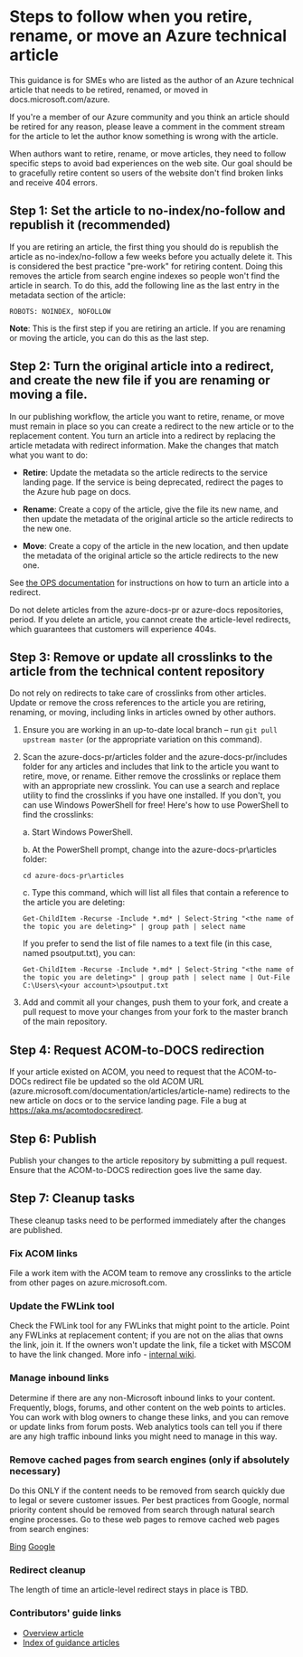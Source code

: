 # Steps to follow when you retire, rename, or move an Azure technical article
This guidance is for SMEs who are listed as the author of an Azure technical article that needs to be retired, renamed, or moved in docs.microsoft.com/azure.

If you're a member of our Azure community and you think an article should be retired for any reason, please leave a comment in the comment stream for the article to let the author know something is wrong with the article.

When authors want to retire, rename, or move articles, they need to follow specific steps to avoid bad experiences on the web site. Our goal should be to gracefully retire content so users of the website don't find broken links and receive 404 errors. 

## Step 1: Set the article to no-index/no-follow and republish it (recommended)
If you are retiring an article, the first thing you should do is republish the article as no-index/no-follow a few weeks before you actually delete it. This is considered the best practice "pre-work" for retiring content. Doing this removes the article from search engine indexes so people won't find the article in search. To do this, add the following line as the last entry in the metadata section of the article:
  ```
  ROBOTS: NOINDEX, NOFOLLOW
  ``` 
 **Note**: This is the first step if you are retiring an article. If you are renaming or moving the article, you can do this as the last step.
    
## Step 2: Turn the original article into a redirect, and create the new file if you are renaming or moving a file. 
In our publishing workflow, the article you want to retire, rename, or move must remain in place so you can create a redirect to the new article or to the replacement content. You turn an article into a redirect by replacing the article metadata with redirect information. Make the changes that match what you want to do:

- **Retire**: Update the metadata so the article redirects to the service landing page. If the service is being deprecated, redirect the pages to the Azure hub page on docs.

- **Rename**: Create a copy of the article, give the file its new name, and then update the metadata of the original article so the article redirects to the new one.

- **Move**: Create a copy of the article in the new location, and then update the metadata of the original article so the article redirects to the new one. 

See [the OPS documentation](https://opsdocs.azurewebsites.net/opsdocs/partnerdocs/opredirection?branch=master) for instructions on how to turn an article into a redirect.

Do not delete articles from the azure-docs-pr or azure-docs repositories, period. If you delete an article, you cannot create the article-level redirects, which guarantees that customers will experience 404s.
    
## Step 3: Remove or update all crosslinks to the article from the technical content repository
Do not rely on redirects to take care of crosslinks from other articles. Update or remove the cross references to the article you are retiring, renaming, or moving, including links in articles owned by other authors.

1. Ensure you are working in an up-to-date local branch – run `git pull upstream master` (or the appropriate variation on this command).
2. Scan the azure-docs-pr/articles folder and the azure-docs-pr/includes folder for any articles and includes that link to the article you want to retire, move, or rename. Either remove the crosslinks or replace them with an appropriate new crosslink. You can use a search and replace utility to find the crosslinks if you have one installed. If you don't, you can use Windows PowerShell for free! Here's how to use PowerShell to find the crosslinks:
   
   a. Start Windows PowerShell.
   
   b. At the PowerShell prompt, change into the azure-docs-pr\articles folder:
   
     `cd azure-docs-pr\articles`
   
   c. Type this command, which will list all files that contain a reference to the article you are deleting:
   
     `Get-ChildItem -Recurse -Include *.md* | Select-String "<the name of the topic you are deleting>" | group path | select name`
   
   If you prefer to send the list of file names to a text file (in this case, named psoutput.txt), you can:
   
     `Get-ChildItem -Recurse -Include *.md* | Select-String "<the name of the topic you are deleting>" | group path | select name | Out-File C:\Users\<your account>\psoutput.txt`

3. Add and commit all your changes, push them to your fork, and create a pull request to move your changes from your fork to the master branch of the main repository.

## Step 4: Request ACOM-to-DOCS redirection

If your article existed on ACOM, you need to request that the ACOM-to-DOCs redirect file be updated so the old ACOM URL (azure.microsoft.com/documentation/articles/article-name) redirects to the new article on docs or to the service landing page. File a bug at https://aka.ms/acomtodocsredirect.

## Step 6: Publish  

Publish your changes to the article repository by submitting a pull request. Ensure that the ACOM-to-DOCS redirection goes live the same day.

## Step 7: Cleanup tasks

These cleanup tasks need to be performed immediately after the changes are published.

### Fix ACOM links
File a work item with the ACOM team to remove any crosslinks to the article from other pages on azure.microsoft.com.

### Update the FWLink tool 
Check the FWLink tool for any FWLinks that might point to the article. Point any FWLinks at replacement content; if you are not on the alias that owns the link, join it. If the owners won't update the link, file a ticket with MSCOM to have the link changed. More info - [internal wiki](http://sharepoint/sites/azurecontentguidance/wiki/Pages/Manage%20inbound%20links%20to%20retired%20topics.aspx).

### Manage inbound links
Determine if there are any non-Microsoft inbound links to your content. Frequently, blogs, forums, and other content on the web points to articles. You can work with blog owners to change these links, and you can remove or update links from forum posts. Web analytics tools can tell you if there are any high traffic inbound links you might need to manage in this way.

### Remove cached pages from search engines (only if absolutely necessary)
Do this ONLY if the content needs to be removed from search quickly due to legal or severe customer issues. Per best practices from Google, normal priority content should be removed from search through natural search engine processes. Go to these web pages to remove cached web pages from search engines:

[Bing](https://www.bing.com/webmaster/tools/content-removal?rflid=1)
[Google](https://www.google.com/webmasters/tools/removals?pli=1)

### Redirect cleanup
The length of time an article-level redirect stays in place is TBD.

### Contributors' guide links
* [Overview article](../README.md)
* [Index of guidance articles](contributor-guide-index.md)

